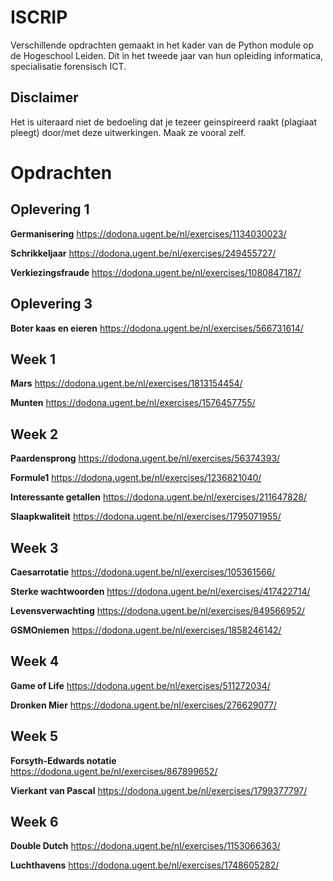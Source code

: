 # ISCRIP
Verschillende opdrachten gemaakt in het kader van de Python module op de Hogeschool Leiden. Dit in het tweede jaar van hun opleiding informatica, specialisatie forensisch ICT. 

## Disclaimer
Het is uiteraard niet de bedoeling dat je tezeer geinspireerd raakt (plagiaat pleegt) door/met deze uitwerkingen. Maak ze vooral zelf. 

# Opdrachten

## Oplevering 1
**Germanisering** https://dodona.ugent.be/nl/exercises/1134030023/

**Schrikkeljaar** https://dodona.ugent.be/nl/exercises/249455727/ 

**Verkiezingsfraude** https://dodona.ugent.be/nl/exercises/1080847187/

## Oplevering 3

**Boter kaas en eieren** https://dodona.ugent.be/nl/exercises/566731614/

## Week 1 
**Mars** https://dodona.ugent.be/nl/exercises/1813154454/

**Munten** https://dodona.ugent.be/nl/exercises/1576457755/
## Week 2
**Paardensprong** https://dodona.ugent.be/nl/exercises/56374393/

**Formule1** https://dodona.ugent.be/nl/exercises/1236821040/

**Interessante getallen** https://dodona.ugent.be/nl/exercises/211647828/

**Slaapkwaliteit** https://dodona.ugent.be/nl/exercises/1795071955/

## Week 3

**Caesarrotatie** https://dodona.ugent.be/nl/exercises/105361566/

**Sterke wachtwoorden** https://dodona.ugent.be/nl/exercises/417422714/

**Levensverwachting** https://dodona.ugent.be/nl/exercises/849566952/

**GSMOniemen** https://dodona.ugent.be/nl/exercises/1858246142/

## Week 4

**Game of Life** https://dodona.ugent.be/nl/exercises/511272034/

**Dronken Mier** https://dodona.ugent.be/nl/exercises/276629077/

## Week 5

**Forsyth-Edwards notatie** https://dodona.ugent.be/nl/exercises/867899652/

**Vierkant van Pascal** https://dodona.ugent.be/nl/exercises/1799377797/

## Week 6
**Double Dutch** https://dodona.ugent.be/nl/exercises/1153066363/

**Luchthavens** https://dodona.ugent.be/nl/exercises/1748605282/